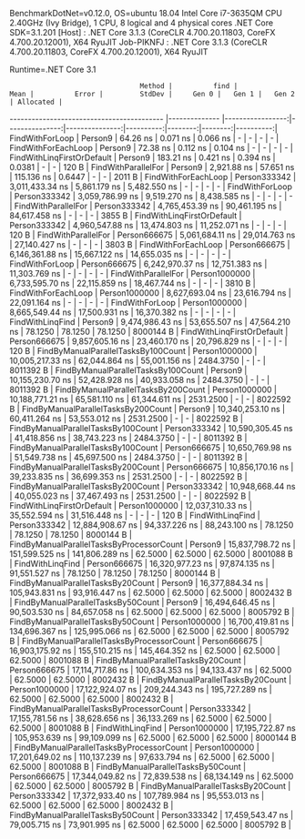
BenchmarkDotNet=v0.12.0, OS=ubuntu 18.04
Intel Core i7-3635QM CPU 2.40GHz (Ivy Bridge), 1 CPU, 8 logical and 4 physical cores
.NET Core SDK=3.1.201
  [Host]     : .NET Core 3.1.3 (CoreCLR 4.700.20.11803, CoreFX 4.700.20.12001), X64 RyuJIT
  Job-PIKNFJ : .NET Core 3.1.3 (CoreCLR 4.700.20.11803, CoreFX 4.700.20.12001), X64 RyuJIT

Runtime=.NET Core 3.1  

                                    Method |          find |             Mean |          Error |         StdDev |     Gen 0 |   Gen 1 |   Gen 2 | Allocated |
------------------------------------------ |-------------- |-----------------:|---------------:|---------------:|----------:|--------:|--------:|----------:|
                           FindWithForLoop |       Person9 |         64.26 ns |       0.071 ns |       0.066 ns |         - |       - |       - |         - |
                       FindWithForEachLoop |       Person9 |         72.38 ns |       0.112 ns |       0.104 ns |         - |       - |       - |         - |
                FindWithLinqFirstOrDefault |       Person9 |        183.21 ns |       0.421 ns |       0.394 ns |    0.0381 |       - |       - |     120 B |
                       FindWithParallelFor |       Person9 |      2,921.88 ns |      57.651 ns |     115.136 ns |    0.6447 |       - |       - |    2011 B |
                       FindWithForEachLoop |  Person333342 |  3,011,433.34 ns |   5,861.179 ns |   5,482.550 ns |         - |       - |       - |         - |
                           FindWithForLoop |  Person333342 |  3,059,786.99 ns |   9,519.270 ns |   8,438.585 ns |         - |       - |       - |         - |
                       FindWithParallelFor |  Person333342 |  4,765,453.39 ns |  90,461.195 ns |  84,617.458 ns |         - |       - |       - |    3855 B |
                FindWithLinqFirstOrDefault |  Person333342 |  4,960,547.88 ns |  13,474.803 ns |  11,252.071 ns |         - |       - |       - |     120 B |
                       FindWithParallelFor |  Person666675 |  5,061,684.11 ns |  29,014.763 ns |  27,140.427 ns |         - |       - |       - |    3803 B |
                       FindWithForEachLoop |  Person666675 |  6,146,361.88 ns |  15,667.122 ns |  14,655.035 ns |         - |       - |       - |         - |
                           FindWithForLoop |  Person666675 |  6,242,970.37 ns |  12,751.383 ns |  11,303.769 ns |         - |       - |       - |         - |
                       FindWithParallelFor | Person1000000 |  6,733,595.70 ns |  22,115.859 ns |  18,467.744 ns |         - |       - |       - |    3810 B |
                       FindWithForEachLoop | Person1000000 |  8,627,693.04 ns |  23,616.794 ns |  22,091.164 ns |         - |       - |       - |         - |
                           FindWithForLoop | Person1000000 |  8,665,549.44 ns |  17,500.931 ns |  16,370.382 ns |         - |       - |       - |         - |
                          FindWithLinqFind |       Person9 |  9,474,986.43 ns |  53,655.507 ns |  47,564.210 ns |   78.1250 | 78.1250 | 78.1250 | 8000144 B |
                FindWithLinqFirstOrDefault |  Person666675 |  9,857,605.16 ns |  23,460.170 ns |  20,796.829 ns |         - |       - |       - |     120 B |
       FindByManualParallelTasksBy100Count | Person1000000 | 10,005,217.33 ns |  62,044.864 ns |  55,001.156 ns | 2484.3750 |       - |       - | 8011392 B |
       FindByManualParallelTasksBy100Count |       Person9 | 10,155,230.70 ns |  52,428.928 ns |  40,933.058 ns | 2484.3750 |       - |       - | 8011392 B |
       FindByManualParallelTasksBy200Count | Person1000000 | 10,188,771.21 ns |  65,581.110 ns |  61,344.611 ns | 2531.2500 |       - |       - | 8022592 B |
       FindByManualParallelTasksBy200Count |       Person9 | 10,340,253.10 ns |  60,411.264 ns |  53,553.012 ns | 2531.2500 |       - |       - | 8022592 B |
       FindByManualParallelTasksBy100Count |  Person333342 | 10,590,305.45 ns |  41,418.856 ns |  38,743.223 ns | 2484.3750 |       - |       - | 8011392 B |
       FindByManualParallelTasksBy100Count |  Person666675 | 10,650,769.98 ns |  51,549.738 ns |  45,697.500 ns | 2484.3750 |       - |       - | 8011392 B |
       FindByManualParallelTasksBy200Count |  Person666675 | 10,856,170.16 ns |  39,233.835 ns |  36,699.353 ns | 2531.2500 |       - |       - | 8022592 B |
       FindByManualParallelTasksBy200Count |  Person333342 | 10,948,668.44 ns |  40,055.023 ns |  37,467.493 ns | 2531.2500 |       - |       - | 8022592 B |
                FindWithLinqFirstOrDefault | Person1000000 | 12,037,310.33 ns |  35,552.594 ns |  31,516.448 ns |         - |       - |       - |     120 B |
                          FindWithLinqFind |  Person333342 | 12,884,908.67 ns |  94,337.226 ns |  88,243.100 ns |   78.1250 | 78.1250 | 78.1250 | 8000144 B |
 FindByManualParallelTasksByProcessorCount |       Person9 | 15,837,798.72 ns | 151,599.525 ns | 141,806.289 ns |   62.5000 | 62.5000 | 62.5000 | 8001088 B |
                          FindWithLinqFind |  Person666675 | 16,320,977.23 ns |  97,874.135 ns |  91,551.527 ns |   78.1250 | 78.1250 | 78.1250 | 8000144 B |
        FindByManualParallelTasksBy20Count |       Person9 | 16,377,884.34 ns | 105,943.831 ns |  93,916.447 ns |   62.5000 | 62.5000 | 62.5000 | 8002432 B |
        FindByManualParallelTasksBy50Count |       Person9 | 16,494,646.45 ns |  90,503.530 ns |  84,657.058 ns |   62.5000 | 62.5000 | 62.5000 | 8005792 B |
        FindByManualParallelTasksBy50Count | Person1000000 | 16,700,419.81 ns | 134,696.367 ns | 125,995.066 ns |   62.5000 | 62.5000 | 62.5000 | 8005792 B |
 FindByManualParallelTasksByProcessorCount |  Person666675 | 16,903,175.92 ns | 155,510.215 ns | 145,464.352 ns |   62.5000 | 62.5000 | 62.5000 | 8001088 B |
        FindByManualParallelTasksBy20Count |  Person666675 | 17,114,717.86 ns | 100,634.353 ns |  94,133.437 ns |   62.5000 | 62.5000 | 62.5000 | 8002432 B |
        FindByManualParallelTasksBy20Count | Person1000000 | 17,122,924.07 ns | 209,244.343 ns | 195,727.289 ns |   62.5000 | 62.5000 | 62.5000 | 8002432 B |
 FindByManualParallelTasksByProcessorCount |  Person333342 | 17,155,781.56 ns |  38,628.656 ns |  36,133.269 ns |   62.5000 | 62.5000 | 62.5000 | 8001088 B |
                          FindWithLinqFind | Person1000000 | 17,195,722.87 ns | 105,953.639 ns |  99,109.099 ns |   62.5000 | 62.5000 | 62.5000 | 8000144 B |
 FindByManualParallelTasksByProcessorCount | Person1000000 | 17,201,649.02 ns | 110,137.239 ns |  97,633.794 ns |   62.5000 | 62.5000 | 62.5000 | 8001088 B |
        FindByManualParallelTasksBy50Count |  Person666675 | 17,344,049.82 ns |  72,839.538 ns |  68,134.149 ns |   62.5000 | 62.5000 | 62.5000 | 8005792 B |
        FindByManualParallelTasksBy20Count |  Person333342 | 17,372,933.40 ns | 107,789.984 ns |  95,553.013 ns |   62.5000 | 62.5000 | 62.5000 | 8002432 B |
        FindByManualParallelTasksBy50Count |  Person333342 | 17,459,543.47 ns |  79,005.715 ns |  73,901.995 ns |   62.5000 | 62.5000 | 62.5000 | 8005792 B |
